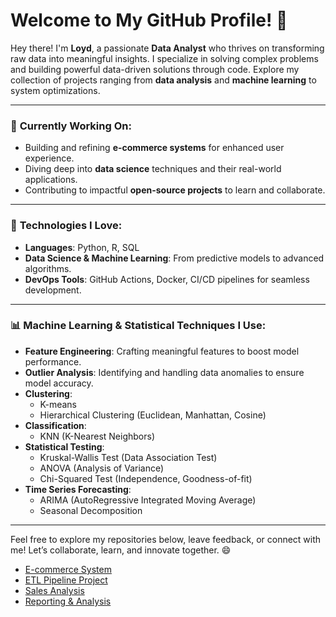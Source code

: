 # Welcome to My GitHub Profile! 👋

Hey there! I'm **Loyd**, a passionate **Data Analyst** who thrives on transforming raw data into meaningful insights. I specialize in solving complex problems and building powerful data-driven solutions through code. Explore my collection of projects ranging from **data analysis** and **machine learning** to system optimizations.

---

### 🚀 **Currently Working On:**
- Building and refining **e-commerce systems** for enhanced user experience.
- Diving deep into **data science** techniques and their real-world applications.
- Contributing to impactful **open-source projects** to learn and collaborate.

---

### 🔧 **Technologies I Love:**
- **Languages**: Python, R, SQL
- **Data Science & Machine Learning**: From predictive models to advanced algorithms.
- **DevOps Tools**: GitHub Actions, Docker, CI/CD pipelines for seamless development.

---

### 📊 **Machine Learning & Statistical Techniques I Use:**
- **Feature Engineering**: Crafting meaningful features to boost model performance.
- **Outlier Analysis**: Identifying and handling data anomalies to ensure model accuracy.
- **Clustering**: 
  - K-means
  - Hierarchical Clustering (Euclidean, Manhattan, Cosine)
- **Classification**: 
  - KNN (K-Nearest Neighbors)
- **Statistical Testing**:
  - Kruskal-Wallis Test (Data Association Test)
  - ANOVA (Analysis of Variance)
  - Chi-Squared Test (Independence, Goodness-of-fit)
- **Time Series Forecasting**: 
  - ARIMA (AutoRegressive Integrated Moving Average)
  - Seasonal Decomposition

---

Feel free to explore my repositories below, leave feedback, or connect with me! Let’s collaborate, learn, and innovate together. 😄

- [E-commerce System](https://github.com/data-portfolio-projects2/e-commerce-v.2/tree/main)
- [ETL Pipeline Project](https://github.com/loydteds/etl-pipeline)
- [Sales Analysis](https://github.com/loydteds/sales-analysis)
- [Reporting & Analysis](https://github.com/data-portfolio-projects2/e-commerce/tree/main/1.%20customer%20analysis/4.%20final%20report)

